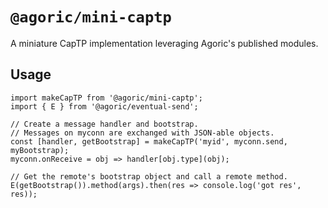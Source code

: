 # `@agoric/mini-captp`

A miniature CapTP implementation leveraging Agoric's published modules.

## Usage

```
import makeCapTP from '@agoric/mini-captp';
import { E } from '@agoric/eventual-send';

// Create a message handler and bootstrap.
// Messages on myconn are exchanged with JSON-able objects.
const [handler, getBootstrap] = makeCapTP('myid', myconn.send, myBootstrap);
myconn.onReceive = obj => handler[obj.type](obj);

// Get the remote's bootstrap object and call a remote method.
E(getBootstrap()).method(args).then(res => console.log('got res', res));
```
